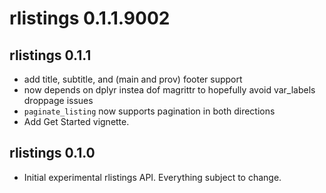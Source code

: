 # rlistings 0.1.1.9002

## rlistings 0.1.1
 * add title, subtitle, and (main and prov) footer support
 * now depends on dplyr instea dof magrittr to hopefully avoid var_labels droppage issues
 * `paginate_listing` now supports pagination in both directions
 * Add Get Started vignette.

## rlistings 0.1.0
 * Initial experimental rlistings API. Everything subject to change.
